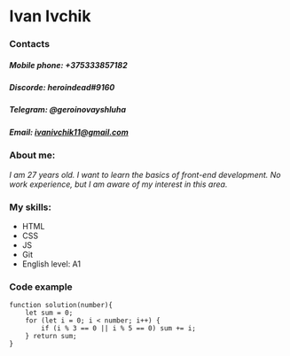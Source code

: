 # Ivan Ivchik

### Contacts

##### Mobile phone: _+375333857182_

##### Discorde: _heroindead#9160_

##### Telegram: _@geroinovayshluha_

##### Email: *ivanivchik11@gmail.com*

### About me:

_I am 27 years old. I want to learn the basics of front-end development. No work experience, but I am aware of my interest in this area._

### My skills:

- HTML
- CSS
- JS
- Git
- English level: A1

### Code example

```
function solution(number){
    let sum = 0;
    for (let i = 0; i < number; i++) {
        if (i % 3 == 0 || i % 5 == 0) sum += i;
    } return sum;
}
```